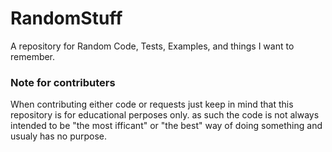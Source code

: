 # RandomStuff
A repository for Random Code, Tests, Examples, and things I want to remember.

### Note for contributers
When contributing either code or requests just keep in mind that this repository is for educational perposes only.
as such the code is not always intended to be "the most ifficant" or "the best" way of doing something and usualy has no purpose.
